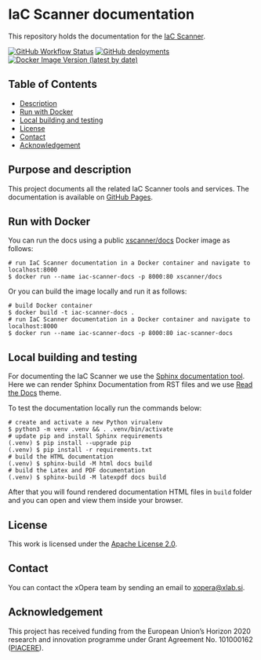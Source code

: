 # IaC Scanner documentation
This repository holds the documentation for the [IaC Scanner].

[![GitHub Workflow Status](https://img.shields.io/github/actions/workflow/status/xlab-si/iac-scanner-docs/ci_cd.yml?branch=main)](https://github.com/xlab-si/iac-scanner-docs/actions)
[![GitHub deployments](https://img.shields.io/github/deployments/xlab-si/iac-scanner-docs/github-pages?label=gh-pages)](https://github.com/xlab-si/iac-scanner-docs/deployments)
[![Docker Image Version (latest by date)](https://img.shields.io/docker/v/xscanner/docs?color=blue&label=docker)](https://hub.docker.com/r/xscanner/docs)

## Table of Contents
  - [Description](#purpose-and-description)
  - [Run with Docker](#run-with-docker)
  - [Local building and testing](#local-building-and-testing)
  - [License](#license)
  - [Contact](#contact)
  - [Acknowledgement](#acknowledgement)

## Purpose and description
This project documents all the related IaC Scanner tools and services.
The documentation is available on [GitHub Pages].

## Run with Docker
You can run the docs using a public [xscanner/docs] Docker image as follows:

```console
# run IaC Scanner documentation in a Docker container and navigate to localhost:8000
$ docker run --name iac-scanner-docs -p 8000:80 xscanner/docs
```

Or you can build the image locally and run it as follows:

```console
# build Docker container
$ docker build -t iac-scanner-docs .
# run IaC Scanner documentation in a Docker container and navigate to localhost:8000
$ docker run --name iac-scanner-docs -p 8000:80 iac-scanner-docs
```

## Local building and testing
For documenting the IaC Scanner we use the [Sphinx documentation tool].
Here we can render Sphinx Documentation from RST files and we use [Read the Docs] theme.

To test the documentation locally run the commands below:

```console
# create and activate a new Python virualenv
$ python3 -m venv .venv && . .venv/bin/activate
# update pip and install Sphinx requirements
(.venv) $ pip install --upgrade pip
(.venv) $ pip install -r requirements.txt
# build the HTML documentation
(.venv) $ sphinx-build -M html docs build
# build the Latex and PDF documentation
(.venv) $ sphinx-build -M latexpdf docs build
```

After that you will found rendered documentation HTML files in `build` folder and you can open and view them inside 
your browser. 

## License
This work is licensed under the [Apache License 2.0].

## Contact
You can contact the xOpera team by sending an email to [xopera@xlab.si].

## Acknowledgement
This project has received funding from the European Union’s Horizon 2020 research and innovation programme under Grant 
Agreement No. 101000162 ([PIACERE]).

[IaC Scanner]: https://xlab-si.github.io/iac-scanner-docs/
[GitHub Pages]: https://xlab-si.github.io/iac-scanner-docs/
[xscanner/docs]: https://hub.docker.com/r/xscanner/docs
[Sphinx documentation tool]: https://www.sphinx-doc.org/en/master/
[Read the Docs]: https://readthedocs.org/
[Apache License 2.0]: https://www.apache.org/licenses/LICENSE-2.0
[xopera@xlab.si]: mailto:xopera@xlab.si
[PIACERE]: https://www.piacere-project.eu/
